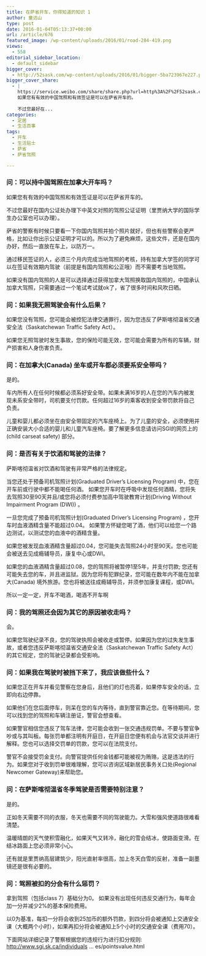 ```yaml
---
title: 在萨省开车，你得知道的知识 1
author: 童远山
type: post
date: 2016-01-04T05:13:37+00:00
url: /article/676
featured_image: /wp-content/uploads/2016/01/road-284-419.png
views:
  - 558
editorial_sidebar_location:
  - default_sidebar
bigger_cover:
  - http://52sask.com/wp-content/uploads/2016/01/bigger-5ba723967e227.png
bigger_cover_share:
  - |
    https://service.weibo.com/share/share.php?url=http%3A%2F%2F52sask.com%2Farticle%2F676&type=button&language=zh_cn&searchPic=true&pic=http%3A%2F%2F52sask.com%2Fwp-content%2Fuploads%2F2016%2F01%2Fbigger-5ba723967e227.png&title=【在萨省开车，你得知道的知识 1】问：可以持中国驾照在加拿大开车吗？
    如果您有有效的中国驾照和有效签证是可以在萨省开车的。
    
    不过您最好在...
categories:
  - 定居
  - 生活百事
tags:
  - 开车
  - 生活贴士
  - 萨省
  - 萨省驾照

---
```

### 问：可以持中国驾照在加拿大开车吗？

如果您有有效的中国驾照和有效签证是可以在萨省开车的。

不过您最好在国内公证处办理下中英文对照的驾照公证证明（里贾纳大学的国际学生办公室也可以办理）。

萨省的警察有时候只要看一下你国内驾照并拍个照片就好，但也有些警察会更严格，比如让你出示公证证明才可以的。所以为了避免麻烦，这些文件，还是在国内办好，然后一直放在车上，以防万一。

通过移民签证的人，必须三个月内完成当地驾照的考核，持有加拿大学签的同学可以在签证有效期内驾驶（前提是有国内驾照和公正哦）而不需要考当地驾照。

如果没有国内驾照的人是可以选择通过获得加拿大驾照换取国内驾照的，中国承认加拿大驾照，只需要通过一个笔试考试就ok了，省了很多时间和风吹日晒。

### 问：如果我无照驾驶会有什么后果？

如果您没有驾照，您可能会被控犯法律交通罪行，因为您违反了萨斯喀彻温省交通安全法（Saskatchewan Traffic Safety Act）。

如果您无照驾驶时发生事故，您的保险可能无效，您可能会需要为所有的车辆，财产损害和人身伤害负责。

### 问：在加拿大(Canada) 坐车或开车都必须要系安全带吗？

是的。

车内所有人在任何时候都必须系好安全带。如果未满16岁的人在您的汽车内被发现未系安全带时，司机要支付罚款。任何超过16岁的乘客收到安全带罚款将自己负责。

儿童和婴儿都必须坐在由安全带固定的汽车座椅上。为了儿童的安全，必须使用并正确安装大小合适的婴儿和儿童汽车座椅。要了解更多信息请访问SGI的网页上的 (child carseat safety) 部分。

### 问：是否有关于饮酒和驾驶的法律？

萨斯喀彻温省对饮酒和驾驶有非常严格的法律规定。

当您还处于预备司机驾照计划(Graduated Driver’s Licensing Program) 中，您在开车前或行驶中都不能喝任何酒。 如果您开车时在呼吸中发现任何酒精，您将失去驾照30至90天并且/或您将必须付费参加高中驾驶教育计划(Driving Without Impairment Program (DWI)) 。

一旦您完成了预备司机驾照计划(Graduated Driver’s Licensing Program) ，您开车时血液酒精含量不能超过0.04。 如果警方怀疑您喝了酒，他们可以给您一个路边测试，以测试您的血液中的酒精含量。

如果您被发现血液酒精含量超过0.04，您可能失去驾照24小时至90天。您也可能会被送去见成瘾辅导员，康复中心或DWI。

如果您的血液酒精含量超过0.08，您的驾照将被暂停1至5年，并支付罚款; 您还有可能失去您的车，并且进监狱。因为您将有犯罪纪录，您可能在数年内不能在加拿大(Canada) 境外旅游。您也将被送往成瘾辅导员，并须参加康复课程，或DWI。

所以一定一定，开车不喝酒，喝酒不开车啊

### 问：我的驾照还会因为其它的原因被收走吗？

会。

如果您驾驶纪录不良，您的驾驶执照会被收走或暂停。如果因为您的过失发生事故，或者您违反萨斯喀彻温省交通安全法（Saskatchewan Traffic Safety Act） 的其它规定，您的驾驶记录都会受影响。

### 问：如果我在驾驶时被挡下来了，我应该做些什么？

如果您正在开车并看见警察在您身后，且他们的灯也亮着，如果停车安全的话，立即向右边停靠。

如果他们在您后面停车，则呆在您的车内等待，直到警官靠近您。在等待期间，您可以找到您的驾照和车辆注册证，警官会想查看。

如果警官相信您违反了驾车法律，您可能会收到一张交通违规罚单。不要与警官争吵或与其叫板。每张罚单都注明有开庭日，在开庭日您便有机会与法官交谈并进行解释。您也可以选择交罚单的罚款，您可以在法院支付。

警官不会接受罚金支付。向警官提供任何金钱都可能被视为贿赂，这是违法的行为。如果您对于收到罚单很难理解，您可以咨询区域新居民事务关口处(Regional Newcomer Gateway)来帮助您。

### 问：在萨斯喀彻温省冬季驾驶是否需要特别注意？

是的。

正如冬天需要不同的衣服，冬天也需要不同的驾驶能力。大雪和强风使道路很难看清楚。

温暖晴朗的天气使积雪融化，如果天气又转冷，融化的雪会结冰，使路面变滑。在结冰路面上您必须非常小心。

还有就是里贾纳高层建筑少，阳光直射率很高，加上冬天白雪的反射，准备一副墨镜还是很有必要的。

### 问：驾照被扣的分会有什么惩罚？

拿到驾照（包括class 7）基础分为0。 如果没有出现任何违反交通行为，每年会加一分并减少2%的基本保险费用。

以0为基准，每扣一分将会收到25加币的额外罚款，到四分将会被通知上交通安全课（大概两个小时），如果再扣分将会被通知上5个小时的交通安全课（费用70）。

下面网站详细记录了警察根据您的违规行为进行扣分规则: http://www.sgi.sk.ca/individuals &#8230; es/pointsvalue.html